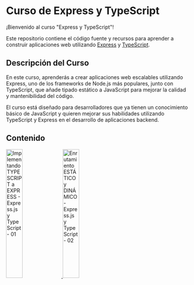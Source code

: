 # Curso de Express y TypeScript

¡Bienvenido al curso "Express y TypeScript"!

Este repositorio contiene el código fuente y recursos para aprender a construir aplicaciones web utilizando [Express](https://expressjs.com/) y [TypeScript](https://www.typescriptlang.org/).

## Descripción del Curso

En este curso, aprenderás a crear aplicaciones web escalables utilizando Express, uno de los frameworks de Node.js más populares, junto con TypeScript, que añade tipado estático a JavaScript para mejorar la calidad y mantenibilidad del código.

El curso está diseñado para desarrolladores que ya tienen un conocimiento básico de JavaScript y quieren mejorar sus habilidades utilizando TypeScript y Express en el desarrollo de aplicaciones backend.

## Contenido

<a href='https://youtu.be/6JINeOCdUSA' target='_blank'>
  <img width='30%' src='https://img.youtube.com/vi/6JINeOCdUSA/mqdefault.jpg' alt='Implementando TYPESCRIPT a EXPRESS - Express.js y TypeScript - 01' />
</a>
<a href='https://youtu.be/OaQ_BiwsRbg' target='_blank'>
  <img width='30%' src='https://img.youtube.com/vi/OaQ_BiwsRbg/mqdefault.jpg' alt='Enrutamiento ESTÁTICO y DINÁMICO - Express.js y TypeScript - 02' />
</a>

